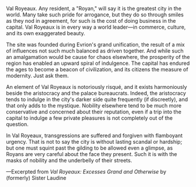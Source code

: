 Val Royeaux. Any resident, a "Royan," will say it is the greatest city in the world. Many take such pride for arrogance, but they do so through smiles as they nod in agreement, for such is the cost of doing business in the capital. Val Royeaux is in every way a world leader—in commerce, culture, and its own exaggerated beauty.

The site was founded during Evrion's grand unification, the result of a mix of influences not such much balanced as driven together. And while such an amalgamation would be cause for chaos elsewhere, the prosperity of the region has enabled an upward spiral of indulgence. The capital has endured the ages to become a beacon of civilization, and its citizens the measure of modernity. Just ask them.

An element of Val Royeaux is notoriously risqué, and it exists harmoniously beside the aristocracy and the palace bureaucrats. Indeed, the aristocracy tends to indulge in the city's darker side quite frequently (if discreetly), and that only adds to the mystique. Nobility elsewhere tend to be much more conservative and concerned about their reputation, even if a trip into the capital to indulge a few private pleasures is not completely out of the question.

In Val Royeaux, transgressions are suffered and forgiven with flamboyant urgency. That is not to say the city is without lasting scandal or hardship; but one must squint past the gilding to be allowed even a glimpse, as Royans are very careful about the face they present. Such it is with the masks of nobility and the underbelly of their streets.

—Excerpted from <i> Val Royeaux: Excesses Grand and Otherwise </i> by (formerly) Sister Laudine

